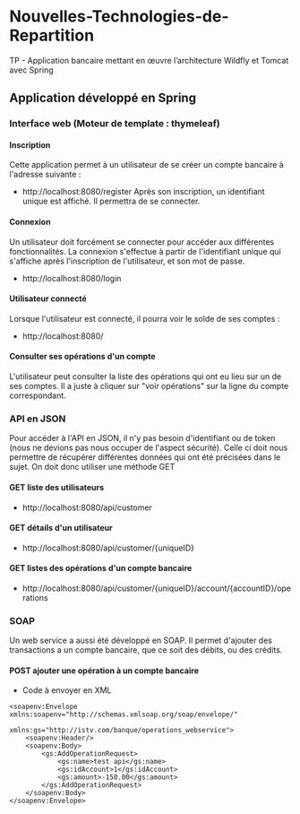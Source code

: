 # Nouvelles-Technologies-de-Repartition
TP - Application bancaire mettant en œuvre l’architecture Wildfly et Tomcat avec Spring

## Application développé en Spring

### Interface web (Moteur de template : thymeleaf)

#### Inscription
Cette application permet à un utilisateur de se créer un compte bancaire à l'adresse suivante :
- http://localhost:8080/register
Après son inscription, un identifiant unique est affiché. Il permettra de se connecter.

#### Connexion
Un utilisateur doit forcément se connecter pour accéder aux différentes fonctionnalités. La connexion s'effectue à partir de l'identifiant unique qui s'affiche après l'inscription de l'utilisateur, et son mot de passe.
- http://localhost:8080/login

#### Utilisateur connecté
Lorsque l'utilisateur est connecté, il pourra voir le solde de ses comptes : 
- http://localhost:8080/

#### Consulter ses opérations d'un compte
L'utilisateur peut consulter la liste des opérations qui ont eu lieu sur un de ses comptes. Il a juste à cliquer sur "voir opérations" sur la ligne du compte correspondant.


### API en JSON
Pour accéder à l'API en JSON, il n'y pas besoin d'identifiant ou de token (nous ne devions pas nous occuper de l'aspect sécurité). Celle ci doit nous permettre de récupérer différentes données qui ont été précisées dans le sujet. On doit donc utiliser une méthode GET

#### GET liste des utilisateurs
- http://localhost:8080/api/customer

#### GET détails d'un utilisateur
- http://localhost:8080/api/customer/{uniqueID}

#### GET listes des opérations d'un compte bancaire
- http://localhost:8080/api/customer/{uniqueID}/account/{accountID}/operations

### SOAP 
Un web service a aussi été développé en SOAP. Il permet d'ajouter des transactions a un compte bancaire, que ce soit des débits, ou des crédits.

#### POST ajouter une opération à un compte bancaire 

- Code à envoyer en XML
```
<soapenv:Envelope xmlns:soapenv="http://schemas.xmlsoap.org/soap/envelope/"
                  xmlns:gs="http://istv.com/banque/operations_webservice">
    <soapenv:Header/>
    <soapenv:Body>
        <gs:AddOperationRequest>
            <gs:name>test api</gs:name>
            <gs:idAccount>1</gs:idAccount>
            <gs:amount>-150.00</gs:amount>
        </gs:AddOperationRequest>
    </soapenv:Body>
</soapenv:Envelope>
```


